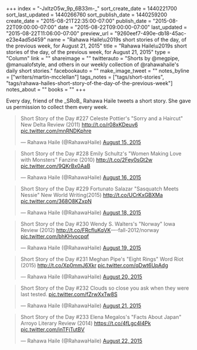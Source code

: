 +++
index = "-JxItzO5w_9p_6B33m-_"
sort_create_date = 1440221700
sort_last_updated = 1440266760
sort_publish_date = 1440259200
create_date = "2015-08-21T22:35:00-07:00"
publish_date = "2015-08-22T09:00:00-07:00"
date = "2015-08-22T09:00:00-07:00"
last_updated = "2015-08-22T11:06:00-07:00"
preview_url = "9260eef7-490e-db18-45ac-e23e4ad5d459"
name = "Rahawa Haile\u2019s short stories of the day, of the previous week, for August 21, 2015"
title = "Rahawa Haile\u2019s short stories of the day, of the previous week, for August 21, 2015"
type = "Column"
link = ""
shareimage = ""
twitterauto = "Shorts by @megpipe, @manualofstyle, and others in our weekly collection of @rahawahaile's daily short stories."
facebookauto = ""
make_image_tweet = ""
notes_byline = ["writers/martin-mcclellan"]
tags_notes = ["tags/short-stories", "tags/rahawa-hailes-short-story-of-the-day-of-the-previous-week"]
notes_about = ""
books = ""
+++
<p class="small">Every day, friend of the _SRoB_ Rahawa Haile tweets a short story. She gave us permission to collect them every week.</p>

<blockquote class="twitter-tweet" data-cards="hidden" lang="en"><p lang="en" dir="ltr">Short Story of the Day #227&#10;Celeste Pottier&#39;s &quot;Sorry and a Haircut&quot;&#10;New Delta Review (2011)&#10;<a href="http://t.co/r08xKDeuv6">http://t.co/r08xKDeuv6</a> <a href="http://t.co/mnRNDKphre">pic.twitter.com/mnRNDKphre</a></p>&mdash; Rahawa Haile (@RahawaHaile) <a href="https://twitter.com/RahawaHaile/status/632663881882697728">August 15, 2015</a></blockquote>

<blockquote class="twitter-tweet" data-cards="hidden" lang="en"><p lang="en" dir="ltr">Short Story of the Day #228&#10;Emily Schultz&#39;s &quot;Women Making Love with Monsters&quot;&#10;Fanzine (2010)&#10;<a href="http://t.co/2Fey0sGt2w">http://t.co/2Fey0sGt2w</a> <a href="http://t.co/9QKrBx0AaB">pic.twitter.com/9QKrBx0AaB</a></p>&mdash; Rahawa Haile (@RahawaHaile) <a href="https://twitter.com/RahawaHaile/status/633038707201675264">August 16, 2015</a></blockquote>

<blockquote class="twitter-tweet" data-cards="hidden" lang="en"><p lang="en" dir="ltr">Short Story of the Day #229&#10;Fortunato Salazar &quot;Sasquatch Meets Nessie&quot;&#10;New World Writing(2015)&#10;<a href="http://t.co/UCrKxGBXMa">http://t.co/UCrKxGBXMa</a> <a href="http://t.co/368O8KZxpN">pic.twitter.com/368O8KZxpN</a></p>&mdash; Rahawa Haile (@RahawaHaile) <a href="https://twitter.com/RahawaHaile/status/633458403390697472">August 18, 2015</a></blockquote>

<blockquote class="twitter-tweet" data-cards="hidden" lang="en"><p lang="en" dir="ltr">Short Story of the Day #230&#10;Wendy S. Walters&#39;s &quot;Norway&quot;&#10;Iowa Review (2012)&#10;<a href="http://t.co/FRcfluKqVK">http://t.co/FRcfluKqVK</a>—-fall-2012/norway <a href="http://t.co/bhKHvocpqf">pic.twitter.com/bhKHvocpqf</a></p>&mdash; Rahawa Haile (@RahawaHaile) <a href="https://twitter.com/RahawaHaile/status/633809577478230016">August 19, 2015</a></blockquote>

<blockquote class="twitter-tweet" data-cards="hidden" lang="en"><p lang="en" dir="ltr">Short Story of the Day #231&#10;Meghan Pipe&#39;s &quot;Eight Rings&quot;&#10;Word Riot (2015)&#10;<a href="http://t.co/Xp0mmJ6Xkr">http://t.co/Xp0mmJ6Xkr</a> <a href="http://t.co/qDwt6UpAdg">pic.twitter.com/qDwt6UpAdg</a></p>&mdash; Rahawa Haile (@RahawaHaile) <a href="https://twitter.com/RahawaHaile/status/634198775867809792">August 20, 2015</a></blockquote> 

<blockquote class="twitter-tweet" lang="en"><p lang="en" dir="ltr">Short Story of the Day #232&#10;Clouds so close you ask when they were last tested. <a href="http://t.co/fZrwXxTw8S">pic.twitter.com/fZrwXxTw8S</a></p>&mdash; Rahawa Haile (@RahawaHaile) <a href="https://twitter.com/RahawaHaile/status/634543314214199296">August 21, 2015</a></blockquote>

<blockquote class="twitter-tweet" data-cards="hidden" lang="en"><p lang="en" dir="ltr">Short Story of the Day #233&#10;Elena Megalos&#39;s &quot;Facts About Japan&quot;&#10;Arroyo Literary Review (2014)&#10;<a href="https://t.co/4fLgc4I4Pk">https://t.co/4fLgc4I4Pk</a> <a href="http://t.co/inTFjTutBV">pic.twitter.com/inTFjTutBV</a></p>&mdash; Rahawa Haile (@RahawaHaile) <a href="https://twitter.com/RahawaHaile/status/634902203367563264">August 22, 2015</a></blockquote>